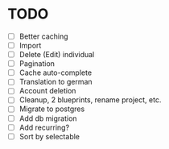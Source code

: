 # TODO
- [ ] Better caching
- [ ] Import
- [ ] Delete (Edit) individual
- [ ] Pagination
- [ ] Cache auto-complete
- [ ] Translation to german
- [ ] Account deletion
- [ ] Cleanup, 2 blueprints, rename project, etc.
- [ ] Migrate to postgres
- [ ] Add db migration
- [ ] Add recurring?
- [ ] Sort by selectable
